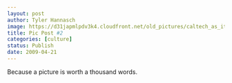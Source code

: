 ```yaml
---
layout: post
author: Tyler Hannasch
image: https://d31japmlpdv3k4.cloudfront.net/old_pictures/caltech_as_it_happens/6a0105349b8251970b0115702e1d98970b.jpg
title: Pic Post #2
categories: [culture]
status: Publish
date: 2009-04-21
---
```


Because a picture is worth a thousand words.

